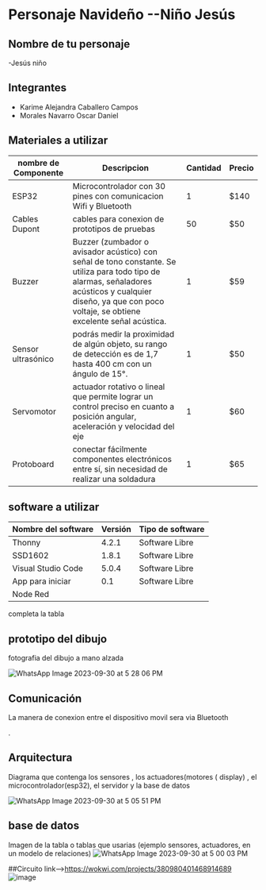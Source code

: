 # Personaje Navideño --Niño Jesús
## Nombre de tu personaje

-Jesús niño

## Integrantes
- Karime Alejandra Caballero Campos
- Morales Navarro Oscar Daniel

## Materiales a utilizar

|nombre de Componente| Descripcion |Cantidad| Precio|
|-|-|-|-|
|ESP32|Microcontrolador con 30 pines con comunicacion Wifi y Bluetooth|1|$140|
|Cables Dupont|cables para conexion de prototipos de pruebas|50|$50|
|Buzzer|Buzzer (zumbador o avisador acústico) con señal de tono constante. Se utiliza para todo tipo de alarmas, señaladores acústicos y cualquier diseño, ya que con poco voltaje, se obtiene excelente señal acústica.|1|$59|
|Sensor ultrasónico|podrás medir la proximidad de algún objeto, su rango de detección es de 1,7 hasta 400 cm con un ángulo de 15°.|1|$50|
|Servomotor|actuador rotativo o lineal que permite lograr un control preciso en cuanto a posición angular, aceleración y velocidad del eje|1|$60|
|Protoboard |conectar fácilmente componentes electrónicos entre sí, sin necesidad de realizar una soldadura|1|$65|


## software a utilizar
|Nombre del software|Versión|Tipo de software|
|-|-|-|
|Thonny|4.2.1|Software Libre|
|SSD1602|1.8.1|Software Libre|
|Visual Studio Code|5.0.4|Software Libre|
| App para iniciar|0.1|Software Libre|
|Node Red|

completa la tabla

## prototipo del dibujo
fotografia del dibujo a mano alzada 

![WhatsApp Image 2023-09-30 at 5 28 06 PM](https://github.com/Karime-Caballero/PersonajeNav/assets/137373510/11938428-7f73-4d4a-95f5-f6bf9055b364)


## Comunicación
La manera de conexion entre el dispositivo movil sera via Bluetooth

.
## Arquitectura
Diagrama que contenga los sensores , los actuadores(motores ( display) , el microcontrolador(esp32), el servidor y la base de datos

![WhatsApp Image 2023-09-30 at 5 05 51 PM](https://github.com/Karime-Caballero/PersonajeNav/assets/137373510/bd2b5a0f-c65a-44a5-8d1e-f3f56367d31a)

## base de datos 
Imagen de la tabla o tablas que usarias (ejemplo sensores, actuadores, en un modelo de relaciones)
![WhatsApp Image 2023-09-30 at 5 00 03 PM](https://github.com/Karime-Caballero/PersonajeNav/assets/137373510/13ce48da-e4b9-429a-bbcd-abe8aeca308b)

##Circuito
link-->https://wokwi.com/projects/380980401468914689 
![image](https://github.com/Karime-Caballero/PersonajeNav/assets/137373510/7e342f36-3332-4a86-bf8e-677cbb36d44e)





